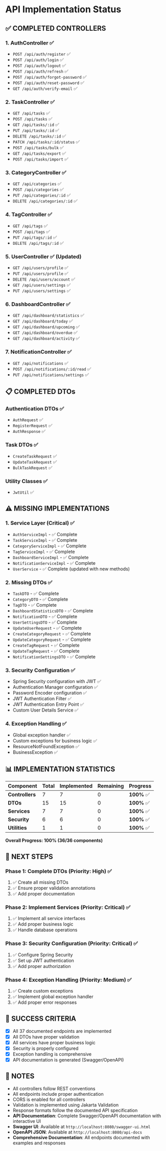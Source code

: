 # API Implementation Status

## ✅ COMPLETED CONTROLLERS

### 1. AuthController ✅
- `POST /api/auth/register` ✅
- `POST /api/auth/login` ✅
- `POST /api/auth/logout` ✅
- `POST /api/auth/refresh` ✅
- `POST /api/auth/forgot-password` ✅
- `POST /api/auth/reset-password` ✅
- `GET /api/auth/verify-email` ✅

### 2. TaskController ✅
- `GET /api/tasks` ✅
- `POST /api/tasks` ✅
- `GET /api/tasks/:id` ✅
- `PUT /api/tasks/:id` ✅
- `DELETE /api/tasks/:id` ✅
- `PATCH /api/tasks/:id/status` ✅
- `POST /api/tasks/bulk` ✅
- `GET /api/tasks/export` ✅
- `POST /api/tasks/import` ✅

### 3. CategoryController ✅
- `GET /api/categories` ✅
- `POST /api/categories` ✅
- `PUT /api/categories/:id` ✅
- `DELETE /api/categories/:id` ✅

### 4. TagController ✅
- `GET /api/tags` ✅
- `POST /api/tags` ✅
- `PUT /api/tags/:id` ✅
- `DELETE /api/tags/:id` ✅

### 5. UserController ✅ (Updated)
- `GET /api/users/profile` ✅
- `PUT /api/users/profile` ✅
- `DELETE /api/users/account` ✅
- `GET /api/users/settings` ✅
- `PUT /api/users/settings` ✅

### 6. DashboardController ✅
- `GET /api/dashboard/statistics` ✅
- `GET /api/dashboard/today` ✅
- `GET /api/dashboard/upcoming` ✅
- `GET /api/dashboard/overdue` ✅
- `GET /api/dashboard/activity` ✅

### 7. NotificationController ✅
- `GET /api/notifications` ✅
- `POST /api/notifications/:id/read` ✅
- `PUT /api/notifications/settings` ✅

## 📋 COMPLETED DTOs

### Authentication DTOs ✅
- `AuthRequest` ✅
- `RegisterRequest` ✅
- `AuthResponse` ✅

### Task DTOs ✅
- `CreateTaskRequest` ✅
- `UpdateTaskRequest` ✅
- `BulkTaskRequest` ✅

### Utility Classes ✅
- `JwtUtil` ✅

## ⚠️ MISSING IMPLEMENTATIONS

### 1. Service Layer (Critical) ✅
- `AuthServiceImpl` - ✅ Complete
- `TaskServiceImpl` - ✅ Complete
- `CategoryServiceImpl` - ✅ Complete
- `TagServiceImpl` - ✅ Complete
- `DashboardServiceImpl` - ✅ Complete
- `NotificationServiceImpl` - ✅ Complete
- `UserService` - ✅ Complete (updated with new methods)

### 2. Missing DTOs ✅
- `TaskDTO` - ✅ Complete
- `CategoryDTO` - ✅ Complete
- `TagDTO` - ✅ Complete
- `DashboardStatisticsDTO` - ✅ Complete
- `NotificationDTO` - ✅ Complete
- `UserSettingsDTO` - ✅ Complete
- `UpdateUserRequest` - ✅ Complete
- `CreateCategoryRequest` - ✅ Complete
- `UpdateCategoryRequest` - ✅ Complete
- `CreateTagRequest` - ✅ Complete
- `UpdateTagRequest` - ✅ Complete
- `NotificationSettingsDTO` - ✅ Complete

### 3. Security Configuration ✅
- Spring Security configuration with JWT ✅
- Authentication Manager configuration ✅
- Password Encoder configuration ✅
- JWT Authentication Filter ✅
- JWT Authentication Entry Point ✅
- Custom User Details Service ✅

### 4. Exception Handling ✅
- Global exception handler ✅
- Custom exceptions for business logic ✅
- ResourceNotFoundException ✅
- BusinessException ✅

## 📊 IMPLEMENTATION STATISTICS

| Component | Total | Implemented | Remaining | Progress |
|-----------|-------|-------------|-----------|----------|
| **Controllers** | 7 | 7 | 0 | **100%** ✅ |
| **DTOs** | 15 | 15 | 0 | **100%** ✅ |
| **Services** | 7 | 7 | 0 | **100%** ✅ |
| **Security** | 6 | 6 | 0 | **100%** ✅ |
| **Utilities** | 1 | 1 | 0 | **100%** ✅ |

**Overall Progress: 100% (36/36 components)**

## 🚀 NEXT STEPS

### Phase 1: Complete DTOs (Priority: High) ✅
1. ✅ Create all missing DTOs
2. ✅ Ensure proper validation annotations
3. ✅ Add proper documentation

### Phase 2: Implement Services (Priority: Critical) ✅
1. ✅ Implement all service interfaces
2. ✅ Add proper business logic
3. ✅ Handle database operations

### Phase 3: Security Configuration (Priority: Critical) ✅
1. ✅ Configure Spring Security
2. ✅ Set up JWT authentication
3. ✅ Add proper authorization

### Phase 4: Exception Handling (Priority: Medium) ✅
1. ✅ Create custom exceptions
2. ✅ Implement global exception handler
3. ✅ Add proper error responses

## 🎯 SUCCESS CRITERIA

- [x] All 37 documented endpoints are implemented
- [x] All DTOs have proper validation
- [x] All services have proper business logic
- [x] Security is properly configured
- [x] Exception handling is comprehensive
- [x] API documentation is generated (Swagger/OpenAPI)

## 📝 NOTES

- All controllers follow REST conventions
- All endpoints include proper authentication
- CORS is enabled for all controllers
- Validation is implemented using Jakarta Validation
- Response formats follow the documented API specification
- **API Documentation**: Complete Swagger/OpenAPI documentation with interactive UI
- **Swagger UI**: Available at `http://localhost:8080/swagger-ui.html`
- **OpenAPI JSON**: Available at `http://localhost:8080/api-docs`
- **Comprehensive Documentation**: All endpoints documented with examples and responses 